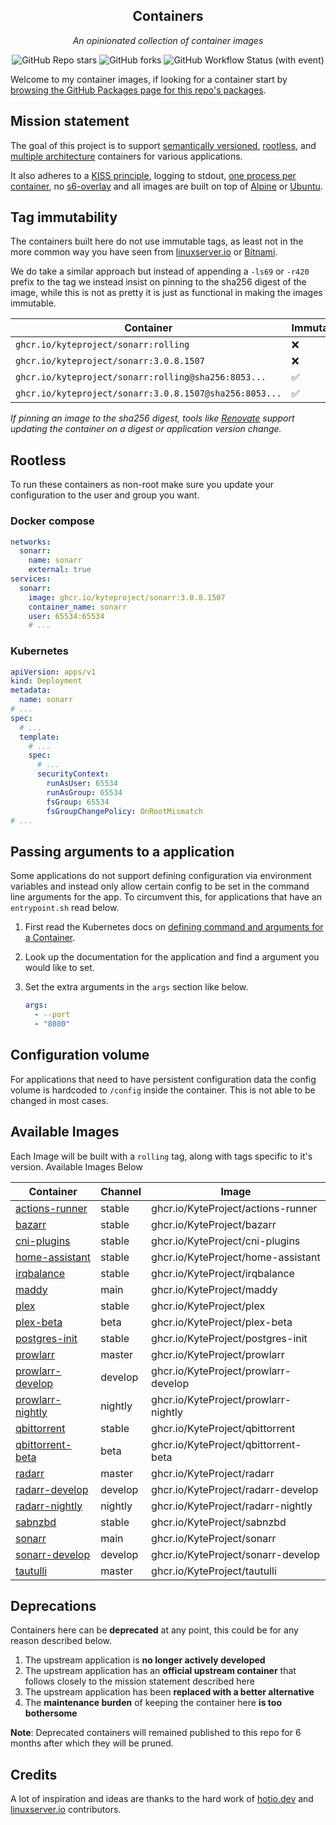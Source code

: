 <!---
NOTE: AUTO-GENERATED FILE
to edit this file, instead edit its template at: ./github/scripts/templates/README.md.j2
-->
<div align="center">


## Containers

_An opinionated collection of container images_

</div>

<div align="center">

![GitHub Repo stars](https://img.shields.io/github/stars/kyteproject/containers?style=for-the-badge)
![GitHub forks](https://img.shields.io/github/forks/kyteproject/containers?style=for-the-badge)
![GitHub Workflow Status (with event)](https://img.shields.io/github/actions/workflow/status/kyteproject/containers/release-scheduled.yaml?style=for-the-badge&label=Scheduled%20Release)

</div>

Welcome to my container images, if looking for a container start by [browsing the GitHub Packages page for this repo's packages](https://github.com/kyteproject?tab=packages&repo_name=containers).

## Mission statement

The goal of this project is to support [semantically versioned](https://semver.org/), [rootless](https://rootlesscontaine.rs/), and [multiple architecture](https://www.docker.com/blog/multi-arch-build-and-images-the-simple-way/) containers for various applications.

It also adheres to a [KISS principle](https://en.wikipedia.org/wiki/KISS_principle), logging to stdout, [one process per container](https://testdriven.io/tips/59de3279-4a2d-4556-9cd0-b444249ed31e/), no [s6-overlay](https://github.com/just-containers/s6-overlay) and all images are built on top of [Alpine](https://hub.docker.com/_/alpine) or [Ubuntu](https://hub.docker.com/_/ubuntu).

## Tag immutability

The containers built here do not use immutable tags, as least not in the more common way you have seen from [linuxserver.io](https://fleet.linuxserver.io/) or [Bitnami](https://bitnami.com/stacks/containers).

We do take a similar approach but instead of appending a `-ls69` or `-r420` prefix to the tag we instead insist on pinning to the sha256 digest of the image, while this is not as pretty it is just as functional in making the images immutable.

| Container                                          | Immutable |
|----------------------------------------------------|-----------|
| `ghcr.io/kyteproject/sonarr:rolling`                   | ❌         |
| `ghcr.io/kyteproject/sonarr:3.0.8.1507`                | ❌         |
| `ghcr.io/kyteproject/sonarr:rolling@sha256:8053...`    | ✅         |
| `ghcr.io/kyteproject/sonarr:3.0.8.1507@sha256:8053...` | ✅         |

_If pinning an image to the sha256 digest, tools like [Renovate](https://github.com/renovatebot/renovate) support updating the container on a digest or application version change._

## Rootless

To run these containers as non-root make sure you update your configuration to the user and group you want.

### Docker compose

```yaml
networks:
  sonarr:
    name: sonarr
    external: true
services:
  sonarr:
    image: ghcr.io/kyteproject/sonarr:3.0.8.1507
    container_name: sonarr
    user: 65534:65534
    # ...
```

### Kubernetes

```yaml
apiVersion: apps/v1
kind: Deployment
metadata:
  name: sonarr
# ...
spec:
  # ...
  template:
    # ...
    spec:
      # ...
      securityContext:
        runAsUser: 65534
        runAsGroup: 65534
        fsGroup: 65534
        fsGroupChangePolicy: OnRootMismatch
# ...
```

## Passing arguments to a application

Some applications do not support defining configuration via environment variables and instead only allow certain config to be set in the command line arguments for the app. To circumvent this, for applications that have an `entrypoint.sh` read below.

1. First read the Kubernetes docs on [defining command and arguments for a Container](https://kubernetes.io/docs/tasks/inject-data-application/define-command-argument-container/).
2. Look up the documentation for the application and find a argument you would like to set.
3. Set the extra arguments in the `args` section like below.

    ```yaml
    args:
      - --port
      - "8080"
    ```

## Configuration volume

For applications that need to have persistent configuration data the config volume is hardcoded to `/config` inside the container. This is not able to be changed in most cases.

## Available Images

Each Image will be built with a `rolling` tag, along with tags specific to it's version. Available Images Below

Container | Channel | Image
--- | --- | ---
[actions-runner](https://github.com/KyteProject/containers/pkgs/container/actions-runner) | stable | ghcr.io/KyteProject/actions-runner
[bazarr](https://github.com/KyteProject/containers/pkgs/container/bazarr) | stable | ghcr.io/KyteProject/bazarr
[cni-plugins](https://github.com/KyteProject/containers/pkgs/container/cni-plugins) | stable | ghcr.io/KyteProject/cni-plugins
[home-assistant](https://github.com/KyteProject/containers/pkgs/container/home-assistant) | stable | ghcr.io/KyteProject/home-assistant
[irqbalance](https://github.com/KyteProject/containers/pkgs/container/irqbalance) | stable | ghcr.io/KyteProject/irqbalance
[maddy](https://github.com/KyteProject/containers/pkgs/container/maddy) | main | ghcr.io/KyteProject/maddy
[plex](https://github.com/KyteProject/containers/pkgs/container/plex) | stable | ghcr.io/KyteProject/plex
[plex-beta](https://github.com/KyteProject/containers/pkgs/container/plex-beta) | beta | ghcr.io/KyteProject/plex-beta
[postgres-init](https://github.com/KyteProject/containers/pkgs/container/postgres-init) | stable | ghcr.io/KyteProject/postgres-init
[prowlarr](https://github.com/KyteProject/containers/pkgs/container/prowlarr) | master | ghcr.io/KyteProject/prowlarr
[prowlarr-develop](https://github.com/KyteProject/containers/pkgs/container/prowlarr-develop) | develop | ghcr.io/KyteProject/prowlarr-develop
[prowlarr-nightly](https://github.com/KyteProject/containers/pkgs/container/prowlarr-nightly) | nightly | ghcr.io/KyteProject/prowlarr-nightly
[qbittorrent](https://github.com/KyteProject/containers/pkgs/container/qbittorrent) | stable | ghcr.io/KyteProject/qbittorrent
[qbittorrent-beta](https://github.com/KyteProject/containers/pkgs/container/qbittorrent-beta) | beta | ghcr.io/KyteProject/qbittorrent-beta
[radarr](https://github.com/KyteProject/containers/pkgs/container/radarr) | master | ghcr.io/KyteProject/radarr
[radarr-develop](https://github.com/KyteProject/containers/pkgs/container/radarr-develop) | develop | ghcr.io/KyteProject/radarr-develop
[radarr-nightly](https://github.com/KyteProject/containers/pkgs/container/radarr-nightly) | nightly | ghcr.io/KyteProject/radarr-nightly
[sabnzbd](https://github.com/KyteProject/containers/pkgs/container/sabnzbd) | stable | ghcr.io/KyteProject/sabnzbd
[sonarr](https://github.com/KyteProject/containers/pkgs/container/sonarr) | main | ghcr.io/KyteProject/sonarr
[sonarr-develop](https://github.com/KyteProject/containers/pkgs/container/sonarr-develop) | develop | ghcr.io/KyteProject/sonarr-develop
[tautulli](https://github.com/KyteProject/containers/pkgs/container/tautulli) | master | ghcr.io/KyteProject/tautulli


## Deprecations

Containers here can be **deprecated** at any point, this could be for any reason described below.

1. The upstream application is **no longer actively developed**
2. The upstream application has an **official upstream container** that follows closely to the mission statement described here
3. The upstream application has been **replaced with a better alternative**
4. The **maintenance burden** of keeping the container here **is too bothersome**

**Note**: Deprecated containers will remained published to this repo for 6 months after which they will be pruned.

## Credits

A lot of inspiration and ideas are thanks to the hard work of [hotio.dev](https://hotio.dev/) and [linuxserver.io](https://www.linuxserver.io/) contributors.